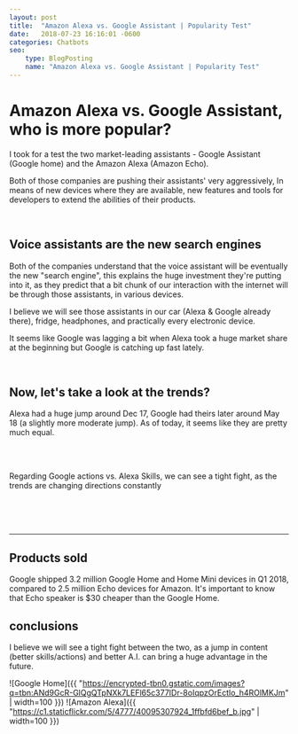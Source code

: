 ```yaml
---
layout: post
title:  "Amazon Alexa vs. Google Assistant | Popularity Test"
date:   2018-07-23 16:16:01 -0600
categories: Chatbots
seo:
    type: BlogPosting
    name: "Amazon Alexa vs. Google Assistant | Popularity Test"
---
```


# Amazon Alexa vs. Google Assistant, who is more popular?

I took for a test the two market-leading assistants - Google Assistant (Google home) 
and the Amazon Alexa (Amazon Echo).

Both of those companies are pushing their assistants' very aggressively, In means of new devices where they are available, new features and tools for developers to extend the abilities of their products.

<br />


## Voice assistants are the new search engines

Both of the companies understand that the voice assistant will be eventually the new "search engine", this explains the huge investment they're putting into it, as they predict that a bit chunk of our interaction with the internet will be through those assistants, in various devices.

I believe we will see those assistants in our car (Alexa & Google already there), fridge, headphones, and practically every electronic device.

It seems like Google was lagging a bit when Alexa took a huge market share at the beginning but Google is catching up fast lately.

<br />


## Now, let's take a look at the trends?

Alexa had a huge jump around Dec 17, Google had theirs later around May 18 (a slightly more moderate jump).
As of today, it seems like they are pretty much equal.

<br />


<script type="text/javascript" src="https://ssl.gstatic.com/trends_nrtr/1480_RC02/embed_loader.js"></script> <script type="text/javascript"> trends.embed.renderExploreWidget("TIMESERIES", {"comparisonItem":[{"keyword":"google assistant","geo":"US","time":"today 12-m"},{"keyword":"amazon alexa","geo":"US","time":"today 12-m"},{"keyword":"chatbot","geo":"US","time":"today 12-m"}],"category":0,"property":""}, {"exploreQuery":"geo=US&q=google%20assistant,amazon%20alexa,chatbot&date=today 12-m,today 12-m,today 12-m","guestPath":"https://trends.google.com:443/trends/embed/"}); </script> 

<br />

Regarding Google actions vs. Alexa Skills, we can see a tight fight, as the trends are changing directions constantly

<br />


<script type="text/javascript" src="https://ssl.gstatic.com/trends_nrtr/1480_RC02/embed_loader.js"></script> <script type="text/javascript"> trends.embed.renderExploreWidget("TIMESERIES", {"comparisonItem":[{"keyword":"google actions","geo":"US","time":"today 12-m"},{"keyword":"amazon skills","geo":"US","time":"today 12-m"}],"category":0,"property":""}, {"exploreQuery":"geo=US&q=google%20actions,amazon%20skills&date=today 12-m,today 12-m","guestPath":"https://trends.google.com:443/trends/embed/"}); </script> 

<br />
<br />

___

## Products sold

Google shipped 3.2 million Google Home and Home Mini devices in Q1 2018, compared to 2.5 million Echo devices for Amazon. 
It's important to know that Echo speaker is $30 cheaper than the Google Home.

## conclusions
I believe we will see a tight fight between the two, as a jump in content (better skills/actions) and better A.I. can bring a huge advantage in the future.



![Google Home]({{ "https://encrypted-tbn0.gstatic.com/images?q=tbn:ANd9GcR-GlQgQTpNXk7LEFl65c377IDr-8oIqpzOrEctlo_h4ROlMKJm" | width=100 }})
![Amazon Alexa]({{ "https://c1.staticflickr.com/5/4777/40095307924_1ffbfd6bef_b.jpg" | width=100 }})

